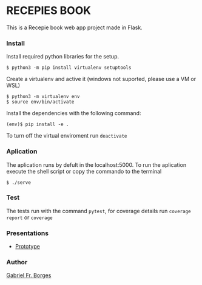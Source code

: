 # RECEPIES BOOK
This is a Recepie book web app project made in Flask.

### Install 
Install required python libraries for the setup.
```
$ python3 -m pip install virtualenv setuptools 
```
Create a virtualenv and active it (windows not suported, please use a VM or WSL)
```
$ python3 -m virtualenv env
$ source env/bin/activate
```
Install the dependencies with the following command:
```
(env)$ pip install -e .
```
To turn off the virtual enviroment run `deactivate`
### Aplication
The aplication runs by defult in the localhost:5000. To run the aplication execute the shell script or copy the commando to the terminal
```
$ ./serve
```
### Test
The tests run with the command `pytest`, for coverage details run `coverage report` or `coverage` 

### Presentations
 * [Prototype](https://youtu.be/2MtCiCcfWuE)

### Author
[Gabriel Fr. Borges](https://github.com/gfborges)
